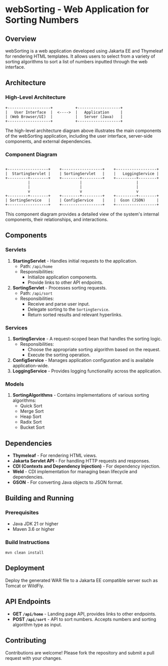 # webSorting - Web Application for Sorting Numbers

## Overview

webSorting is a web application developed using Jakarta EE and Thymeleaf for rendering HTML templates. It allows users to select from a variety of sorting algorithms to sort a list of numbers inputted through the web interface.

## Architecture

### High-Level Architecture

```plaintext
+-------------------+          +-------------------+
|   User Interface  |  <---->  |   Application     |
| (Web Browser/UI)  |          |   Server (Java)   |
+-------------------+          +-------------------+
```

The high-level architecture diagram above illustrates the main components of the webSorting application, including the user interface, server-side components, and external dependencies.

### Component Diagram

```plaintext

+------------------+    +------------------+    +------------------+
|  StartingServlet |    | SortingServlet   |    |   LoggingService |
+---------+--------+    +--------+---------+    +---------+--------+
          |                      |                        |
          |                      |                        |
          v                      v                        v
+---------+--------+    +--------+---------+    +---------+--------+
| SortingService   |    | ConfigService    |    |  Gson (JSON)     |
+------------------+    +------------------+    +------------------+
```


This component diagram provides a detailed view of the system's internal components, their relationships, and interactions.

## Components

### Servlets

1. **StartingServlet** - Handles initial requests to the application.
   - Path: `/api/home`
   - Responsibilities:
     - Initialize application components.
     - Provide links to other API endpoints.
2. **SortingServlet** - Processes sorting requests.
   - Path: `/api/sort`
   - Responsibilities:
     - Receive and parse user input.
     - Delegate sorting to the `SortingService`.
     - Return sorted results and relevant hyperlinks.

### Services

1. **SortingService** - A request-scoped bean that handles the sorting logic.
   - Responsibilities:
     - Choose the appropriate sorting algorithm based on the request.
     - Execute the sorting operation.
2. **ConfigService** - Manages application configuration and is available application-wide.
3. **LoggingService** - Provides logging functionality across the application.

### Models

1. **SortingAlgorithms** - Contains implementations of various sorting algorithms:
   - Quick Sort
   - Merge Sort
   - Heap Sort
   - Radix Sort
   - Bucket Sort

## Dependencies

- **Thymeleaf** - For rendering HTML views.
- **Jakarta Servlet API** - For handling HTTP requests and responses.
- **CDI (Contexts and Dependency Injection)** - For dependency injection.
- **Weld** - CDI implementation for managing bean lifecycle and dependencies.
- **GSON** - For converting Java objects to JSON format.

## Building and Running

### Prerequisites

- Java JDK 21 or higher
- Maven 3.6 or higher

### Build Instructions
`mvn clean install`

## Deployment

Deploy the generated WAR file to a Jakarta EE compatible server such as Tomcat or WildFly.

## API Endpoints

- **GET `/api/home`** - Landing page API, provides links to other endpoints.
- **POST `/api/sort`** - API to sort numbers. Accepts numbers and sorting algorithm type as input.

## Contributing

Contributions are welcome! Please fork the repository and submit a pull request with your changes.



